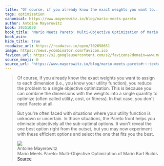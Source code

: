 ```yaml
---
title: "Of course, if you already know the exact weights you want to..."
tags: optimization
canonical: https://www.mayerowitz.io/blog/mario-meets-pareto
author: Antoine Mayerowitz
book: 39351030
book_title: "Mario Meets Pareto: Multi-Objective Optimization of Mario Kart Builds"
book_asin: 
hide_title: true
readwise_url: https://readwise.io/open/702698651
image: https://news.ycombinator.com/favicon.ico
favicon_url: https://s2.googleusercontent.com/s2/favicons?domain=www.mayerowitz.io
source_emoji: 🌐
source_url: "https://www.mayerowitz.io/blog/mario-meets-pareto#:~:text=Of%20course%2C%20if,you%20the%20best."
---
```


> Of course, if you already know the exact weights you want to assign to each dimension (i.e., you know your utility function), you reduce the problem to a single objective optimization. This is because you can combine the dimensions with the weights into a single quantity to optimize (often called utility, cost, or fitness). In that case, you don't need Pareto at all.
> 
> But you're often faced with situations where your utility function is unknown or uncertain. In those situations, the Pareto front helps you eliminate objectively all the sub-optimal options. It won't reveal the one best option right from the outset, but you may now experiment with these efficient options and select the one that fits you the best.
> <div class="quoteback-footer"><div class="quoteback-avatar"><img class="mini-favicon" src="https://s2.googleusercontent.com/s2/favicons?domain=www.mayerowitz.io"></div><div class="quoteback-metadata"><div class="metadata-inner"><span style="display:none">FROM:</span><div aria-label="Antoine Mayerowitz" class="quoteback-author"> Antoine Mayerowitz</div><div aria-label="Mario Meets Pareto: Multi-Objective Optimization of Mario Kart Builds" class="quoteback-title"> Mario Meets Pareto: Multi-Objective Optimization of Mario Kart Builds</div></div></div><div class="quoteback-backlink"><a target="_blank" aria-label="go to the full text of this quotation" rel="noopener" href="https://www.mayerowitz.io/blog/mario-meets-pareto#:~:text=Of%20course%2C%20if,you%20the%20best." class="quoteback-arrow"> Source</a></div></div>